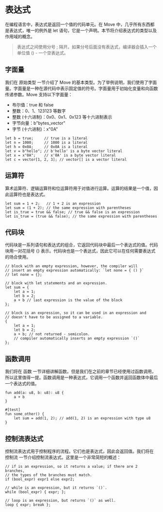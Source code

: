 # 表达式

在编程语言中，表达式是返回一个值的代码单元。在 Move 中，几乎所有东西都是表达式，唯一的例外是 let 语句，它是一个声明。本节将介绍表达式的类型以及作用域的概念。

> 表达式之间使用分号 ; 隔开。如果分号后面没有表达式，编译器会插入一个单位值 () - 一个空表达式。

## 字面量

我们在 原始类型 一节介绍了 Move 的基本类型。为了举例说明，我们使用了字面量。字面量是一种在源代码中表示固定值的符号。字面量用于初始化变量和向函数传递参数。Move 支持以下字面量：

- 布尔值：true 和 false
- 整数：0、1、123123 等数字
- 整数 (十六进制)：0x0、0x1、0x123 等十六进制表示
- 字节向量：b"bytes_vector"
- 字节 (十六进制)：x"0A"

```move
let b = true;     // true is a literal
let n = 1000;     // 1000 is a literal
let h = 0x0A;     // 0x0A is a literal
let v = b"hello"; // b'hello' is a byte vector literal
let x = x"0A";    // x'0A' is a byte vector literal
let c = vector[1, 2, 3]; // vector[] is a vector literal
```

## 运算符

算术运算符、逻辑运算符和位运算符用于对值进行运算。运算的结果是一个值，因此运算符也是表达式。

```move
let sum = 1 + 2;   // 1 + 2 is an expression
let sum = (1 + 2); // the same expression with parentheses
let is_true = true && false; // true && false is an expression
let is_true = (true && false); // the same expression with parentheses
```

## 代码块

代码块是一系列语句和表达式的组合，它返回代码块中最后一个表达式的值。代码块用一对花括号 {} 表示。代码块也是一个表达式，因此它可以在任何需要表达式的场合使用。

```move
// block with an empty expression, however, the compiler will
// insert an empty expression automatically: `let none = { () }`
// let none = {};

// block with let statements and an expression.
let sum = {
    let a = 1;
    let b = 2;
    a + b // last expression is the value of the block
};

// block is an expression, so it can be used in an expression and
// doesn't have to be assigned to a variable.
{
    let a = 1;
    let b = 2;
    a + b; // not returned - semicolon.
    // compiler automatically inserts an empty expression `()`
};
```

## 函数调用

我们将在 函数 一节详细讲解函数。但是我们在之前的章节已经使用过函数调用，所以这里值得一提。函数调用是一种表达式，它调用一个函数并返回函数体中最后一个表达式的值。

```move
fun add(a: u8, b: u8): u8 {
    a + b
}

#[test]
fun some_other() {
    let sum = add(1, 2); // add(1, 2) is an expression with type u8
}
```

## 控制流表达式

控制流表达式用于控制程序的流程。它们也是表达式，因此会返回值。我们将在 控制流 一节介绍控制流表达式。这里是一个非常简短的概述：

```move
// if is an expression, so it returns a value; if there are 2 branches,
// the types of the branches must match.
if (bool_expr) expr1 else expr2;

// while is an expression, but it returns `()`.
while (bool_expr) { expr; };

// loop is an expression, but returns `()` as well.
loop { expr; break };
```
